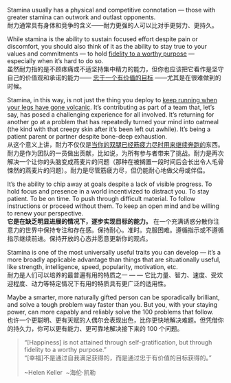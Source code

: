 Stamina usually has a physical and competitive connotation — those with greater stamina can outwork and outlast opponents.  
耐力通常具有身体和竞争的含义——耐力更强的人可以比对手更努力、更持久。

While stamina is the ability to sustain focused effort despite pain or discomfort, you should also think of it as the ability to stay true to your values and commitments — to hold [fidelity to a worthy purpose](https://kupajo.com/do-the-right-things-quietly/) — especially when it’s hard to do so.  
虽然耐力指的是不顾疼痛或不适坚持集中精力的能力，但你也应该把它看作是坚守自己的价值观和承诺的能力—— [忠于一个有价值的目标](https://kupajo.com/do-the-right-things-quietly/) ——尤其是在很难做到的时候。

Stamina, in this way, is not just the thing you deploy to [keep running when your legs have gone volcanic](https://kupajo.com/its-good-to-quiver-under-the-bar/). It’s contributing as part of a team that, let’s say, has posed a challenging experience for all involved. It’s returning for another go at a problem that has repeatedly turned your mind into oatmeal (the kind with that creepy skin after it’s been left out awhile). It’s being a patient parent or partner despite bone-deep exhaustion.  
从这个意义上讲，耐力不仅仅是[当你的双腿已经筋疲力尽时用来继续奔跑的](https://kupajo.com/its-good-to-quiver-under-the-bar/)东西。耐力是作为团队的一员做出贡献，比如说，为所有参与者带来了挑战。耐力是再次解决一个让你的头脑变成燕麦片的问题（那种在被搁置一段时间后会长出令人毛骨悚然的燕麦片的问题）。耐力是尽管筋疲力尽，但仍能耐心地做父母或伴侣。

It’s the ability to chip away at goals despite a lack of visible progress. To hold focus and presence in a world incentivized to distract you. To stay patient. To be on time. To push through difficult material. To follow instructions or proceed without them. To keep an open mind and be willing to renew your perspective.  
**它是在缺乏明显进展的情况下，逐步实现目标的能力。** 在一个充满诱惑分散你注意力的世界中保持专注和存在感。保持耐心。准时。克服困难。遵循指示或不遵循指示继续前进。保持开放的心态并愿意更新你的观点。

Stamina is one of the most universally useful traits you can develop — it’s a more broadly applicable advantage than things that are situationally useful, like strength, intelligence, speed, popularity, motivation, etc.  
耐力是人们可以培养的最普遍有用的特质之一 — — 它比力量、智力、速度、受欢迎程度、动力等特定情况下有用的特质具有更广泛的适用性。

Maybe a smarter, more naturally gifted person can be sporadically brilliant, and solve a tough problem way faster than you. But you, with your staying power, can more capably and reliably solve the 100 problems that follow.  
也许一个更聪明、更有天赋的人偶尔会表现出色，比你更快地解决难题。但凭借你的持久力，你可以更有能力、更可靠地解决接下来的 100 个问题。

> “\[Happiness\] is not attained through self-gratification, but through fidelity to a worthy purpose.”  
> “\[幸福\]不是通过自我满足获得的，而是通过忠于有价值的目标获得的。”
> 
> ~Helen Keller  ~海伦·凯勒